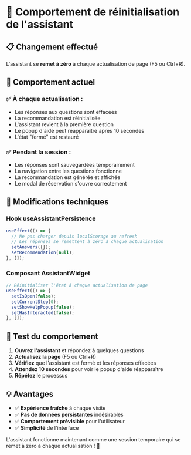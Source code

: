 # 🔄 Comportement de réinitialisation de l'assistant

## 📋 Changement effectué

L'assistant se **remet à zéro** à chaque actualisation de page (F5 ou Ctrl+R).

## 🎯 Comportement actuel

### ✅ **À chaque actualisation :**
- Les réponses aux questions sont effacées
- La recommandation est réinitialisée
- L'assistant revient à la première question
- Le popup d'aide peut réapparaître après 10 secondes
- L'état "fermé" est restauré

### ✅ **Pendant la session :**
- Les réponses sont sauvegardées temporairement
- La navigation entre les questions fonctionne
- La recommandation est générée et affichée
- Le modal de réservation s'ouvre correctement

## 🔧 Modifications techniques

### **Hook useAssistantPersistence**
```typescript
useEffect(() => {
  // Ne pas charger depuis localStorage au refresh
  // Les réponses se remettent à zéro à chaque actualisation
  setAnswers({});
  setRecommendation(null);
}, []);
```

### **Composant AssistantWidget**
```typescript
// Réinitialiser l'état à chaque actualisation de page
useEffect(() => {
  setIsOpen(false);
  setCurrentStep(0);
  setShowHelpPopup(false);
  setHasInteracted(false);
}, []);
```

## 🧪 Test du comportement

1. **Ouvrez l'assistant** et répondez à quelques questions
2. **Actualisez la page** (F5 ou Ctrl+R)
3. **Vérifiez** que l'assistant est fermé et les réponses effacées
4. **Attendez 10 secondes** pour voir le popup d'aide réapparaître
5. **Répétez** le processus

## 💡 Avantages

- ✅ **Expérience fraîche** à chaque visite
- ✅ **Pas de données persistantes** indésirables
- ✅ **Comportement prévisible** pour l'utilisateur
- ✅ **Simplicité** de l'interface

L'assistant fonctionne maintenant comme une session temporaire qui se remet à zéro à chaque actualisation ! 🎉
















